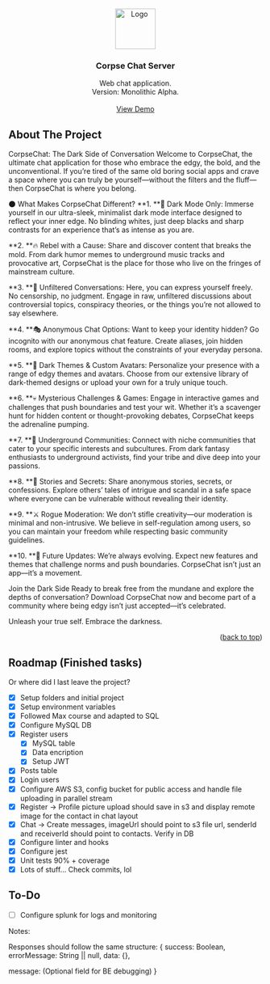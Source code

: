 <!-- Improved compatibility of back to top link: See: https://github.com/othneildrew/Best-README-Template/pull/73 -->
<a name="readme-top"></a>

<!-- PROJECT LOGO -->
<br />
<div align="center">
  <a href="https://github.com/github_username/repo_name">
    <img src="src/assets/images/logo.png" alt="Logo" width="80" height="80">
  </a>

<h3 align="center">Corpse Chat Server</h3>

  <p align="center">
    Web chat application.
    <br />
    Version: Monolithic Alpha.
    <br /><br />
    <a href="https://github.com/github_username/repo_name">View Demo</a>
  </p>
</div>


<!-- ABOUT THE PROJECT -->
## About The Project

CorpseChat: The Dark Side of Conversation
Welcome to CorpseChat, the ultimate chat application for those who embrace the edgy, the bold, and the unconventional. If you’re tired of the same old boring social apps and crave a space where you can truly be yourself—without the filters and the fluff—then CorpseChat is where you belong.

🌑 What Makes CorpseChat Different?
**1. **🖤 Dark Mode Only: Immerse yourself in our ultra-sleek, minimalist dark mode interface designed to reflect your inner edge. No blinding whites, just deep blacks and sharp contrasts for an experience that’s as intense as you are.

**2. **🔥 Rebel with a Cause: Share and discover content that breaks the mold. From dark humor memes to underground music tracks and provocative art, CorpseChat is the place for those who live on the fringes of mainstream culture.

**3. **💬 Unfiltered Conversations: Here, you can express yourself freely. No censorship, no judgment. Engage in raw, unfiltered discussions about controversial topics, conspiracy theories, or the things you’re not allowed to say elsewhere.

**4. **🎭 Anonymous Chat Options: Want to keep your identity hidden? Go incognito with our anonymous chat feature. Create aliases, join hidden rooms, and explore topics without the constraints of your everyday persona.

**5. **🖤 Dark Themes & Custom Avatars: Personalize your presence with a range of edgy themes and avatars. Choose from our extensive library of dark-themed designs or upload your own for a truly unique touch.

**6. **💀 Mysterious Challenges & Games: Engage in interactive games and challenges that push boundaries and test your wit. Whether it’s a scavenger hunt for hidden content or thought-provoking debates, CorpseChat keeps the adrenaline pumping.

**7. **🔗 Underground Communities: Connect with niche communities that cater to your specific interests and subcultures. From dark fantasy enthusiasts to underground activists, find your tribe and dive deep into your passions.

**8. **📜 Stories and Secrets: Share anonymous stories, secrets, or confessions. Explore others’ tales of intrigue and scandal in a safe space where everyone can be vulnerable without revealing their identity.

**9. **⚔️ Rogue Moderation: We don’t stifle creativity—our moderation is minimal and non-intrusive. We believe in self-regulation among users, so you can maintain your freedom while respecting basic community guidelines.

**10. **🔮 Future Updates: We’re always evolving. Expect new features and themes that challenge norms and push boundaries. CorpseChat isn’t just an app—it’s a movement.

Join the Dark Side
Ready to break free from the mundane and explore the depths of conversation? Download CorpseChat now and become part of a community where being edgy isn’t just accepted—it’s celebrated.

Unleash your true self. Embrace the darkness.

<p align="right">(<a href="#readme-top">back to top</a>)</p>

<!-- ROADMAP -->
## Roadmap (Finished tasks)
Or where did I last leave the project?

- [x] Setup folders and initial project
- [x] Setup  environment variables
- [x] Followed Max course and adapted to SQL
- [x] Configure MySQL DB
- [x] Register users
    - [x] MySQL table
    - [x] Data encription
    - [x] Setup JWT
- [x] Posts table
- [x] Login users
- [x] Configure AWS S3, config bucket for public access and handle file uploading in parallel stream
- [x] Register -> Profile picture upload should save in s3 and display remote image for the contact in chat layout
- [x] Chat -> Create messages, imageUrl should point to s3 file url, senderId and receiverId should point to contacts. Verify in DB
- [x] Configure linter and hooks
- [x] Configure jest
- [x] Unit tests 90% + coverage
- [x] Lots of stuff... Check commits, lol

## To-Do

- [ ] Configure splunk for logs and monitoring


Notes:

Responses should follow the same structure:
{
  success: Boolean,
  errorMessage: String || null,
  data: {},

  message: (Optional field for BE debugging)
}